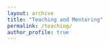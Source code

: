 ```yaml
---
layout: archive
title: "Teaching and Mentoring"
permalink: /teaching/
author_profile: true
---
```


